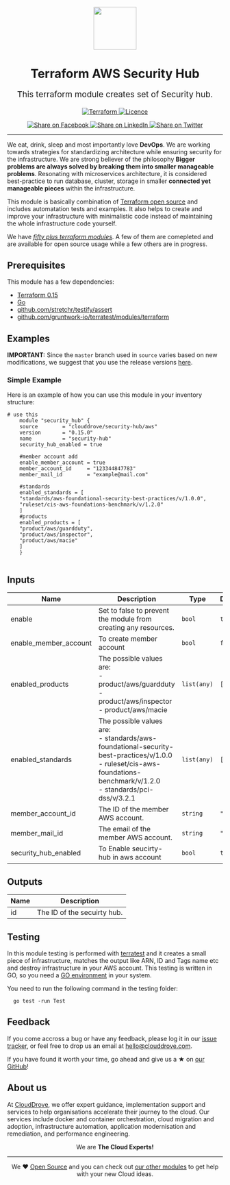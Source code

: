 <!-- This file was automatically generated by the `geine`. Make all changes to `README.yaml` and run `make readme` to rebuild this file. -->

<p align="center"> <img src="https://user-images.githubusercontent.com/50652676/62349836-882fef80-b51e-11e9-99e3-7b974309c7e3.png" width="100" height="100"></p>


<h1 align="center">
    Terraform AWS Security Hub
</h1>

<p align="center" style="font-size: 1.2rem;"> 
    This terraform module creates set of Security hub.
     </p>

<p align="center">

<a href="https://www.terraform.io">
  <img src="https://img.shields.io/badge/terraform-v0.15-green" alt="Terraform">
</a>
<a href="LICENSE.md">
  <img src="https://img.shields.io/badge/License-MIT-blue.svg" alt="Licence">
</a>


</p>
<p align="center">

<a href='https://facebook.com/sharer/sharer.php?u=https://github.com/clouddrove/terraform-aws-security-hub'>
  <img title="Share on Facebook" src="https://user-images.githubusercontent.com/50652676/62817743-4f64cb80-bb59-11e9-90c7-b057252ded50.png" />
</a>
<a href='https://www.linkedin.com/shareArticle?mini=true&title=Terraform+AWS+Security+Hub&url=https://github.com/clouddrove/terraform-aws-security-hub'>
  <img title="Share on LinkedIn" src="https://user-images.githubusercontent.com/50652676/62817742-4e339e80-bb59-11e9-87b9-a1f68cae1049.png" />
</a>
<a href='https://twitter.com/intent/tweet/?text=Terraform+AWS+Security+Hub&url=https://github.com/clouddrove/terraform-aws-security-hub'>
  <img title="Share on Twitter" src="https://user-images.githubusercontent.com/50652676/62817740-4c69db00-bb59-11e9-8a79-3580fbbf6d5c.png" />
</a>

</p>
<hr>


We eat, drink, sleep and most importantly love **DevOps**. We are working towards strategies for standardizing architecture while ensuring security for the infrastructure. We are strong believer of the philosophy <b>Bigger problems are always solved by breaking them into smaller manageable problems</b>. Resonating with microservices architecture, it is considered best-practice to run database, cluster, storage in smaller <b>connected yet manageable pieces</b> within the infrastructure. 

This module is basically combination of [Terraform open source](https://www.terraform.io/) and includes automatation tests and examples. It also helps to create and improve your infrastructure with minimalistic code instead of maintaining the whole infrastructure code yourself.

We have [*fifty plus terraform modules*][terraform_modules]. A few of them are comepleted and are available for open source usage while a few others are in progress.




## Prerequisites

This module has a few dependencies: 

- [Terraform 0.15](https://learn.hashicorp.com/terraform/getting-started/install.html)
- [Go](https://golang.org/doc/install)
- [github.com/stretchr/testify/assert](https://github.com/stretchr/testify)
- [github.com/gruntwork-io/terratest/modules/terraform](https://github.com/gruntwork-io/terratest)







## Examples


**IMPORTANT:** Since the `master` branch used in `source` varies based on new modifications, we suggest that you use the release versions [here](https://github.com/clouddrove/terraform-aws-security-hub/releases).


### Simple Example
Here is an example of how you can use this module in your inventory structure:
```hcl
# use this
    module "security_hub" {
    source        = "clouddrove/security-hub/aws"
    version       = "0.15.0"
    name          = "security-hub"
    security_hub_enabled = true

    #member account add
    enable_member_account = true
    member_account_id     = "123344847783"
    member_mail_id        = "example@mail.com"

    #standards 
    enabled_standards = [
    "standards/aws-foundational-security-best-practices/v/1.0.0",
    "ruleset/cis-aws-foundations-benchmark/v/1.2.0"
    ]
    #products
    enabled_products = [
    "product/aws/guardduty",
    "product/aws/inspector",
    "product/aws/macie"
    ]
    }
  
```






## Inputs

| Name | Description | Type | Default | Required |
|------|-------------|------|---------|:--------:|
| enable | Set to false to prevent the module from creating any resources. | `bool` | `true` | no |
| enable\_member\_account | To create member account | `bool` | `false` | no |
| enabled\_products | The possible values are:<br>- product/aws/guardduty<br>- product/aws/inspector<br>- product/aws/macie | `list(any)` | `[]` | no |
| enabled\_standards | The possible values are:<br>- standards/aws-foundational-security-best-practices/v/1.0.0<br>- ruleset/cis-aws-foundations-benchmark/v/1.2.0<br>- standards/pci-dss/v/3.2.1 | `list(any)` | `[]` | no |
| member\_account\_id | The ID of the member AWS account. | `string` | `""` | no |
| member\_mail\_id | The email of the member AWS account. | `string` | `""` | no |
| security\_hub\_enabled | To Enable seucirty-hub in aws account | `bool` | `true` | no |

## Outputs

| Name | Description |
|------|-------------|
| id | The ID of the secuirty hub. |




## Testing
In this module testing is performed with [terratest](https://github.com/gruntwork-io/terratest) and it creates a small piece of infrastructure, matches the output like ARN, ID and Tags name etc and destroy infrastructure in your AWS account. This testing is written in GO, so you need a [GO environment](https://golang.org/doc/install) in your system. 

You need to run the following command in the testing folder:
```hcl
  go test -run Test
```



## Feedback 
If you come accross a bug or have any feedback, please log it in our [issue tracker](https://github.com/clouddrove/terraform-aws-security-hub/issues), or feel free to drop us an email at [hello@clouddrove.com](mailto:hello@clouddrove.com).

If you have found it worth your time, go ahead and give us a ★ on [our GitHub](https://github.com/clouddrove/terraform-aws-security-hub)!

## About us

At [CloudDrove][website], we offer expert guidance, implementation support and services to help organisations accelerate their journey to the cloud. Our services include docker and container orchestration, cloud migration and adoption, infrastructure automation, application modernisation and remediation, and performance engineering.

<p align="center">We are <b> The Cloud Experts!</b></p>
<hr />
<p align="center">We ❤️  <a href="https://github.com/clouddrove">Open Source</a> and you can check out <a href="https://github.com/clouddrove">our other modules</a> to get help with your new Cloud ideas.</p>

  [website]: https://clouddrove.com
  [github]: https://github.com/clouddrove
  [linkedin]: https://cpco.io/linkedin
  [twitter]: https://twitter.com/clouddrove/
  [email]: https://clouddrove.com/contact-us.html
  [terraform_modules]: https://github.com/clouddrove?utf8=%E2%9C%93&q=terraform-&type=&language=
